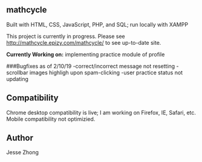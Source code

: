 ## mathcycle
Built with HTML, CSS, JavaScript, PHP, and SQL; run locally with XAMPP

This project is currently in progress. Please see http://mathcycle.epizy.com/mathcycle/ to see up-to-date site.

**Currently Working on:** implementing practice module of profile

###Bugfixes as of 2/10/19
-correct/incorrect message not resetting
-scrollbar images highligh upon spam-clicking
-user practice status not updating
## Compatibility
 Chrome desktop compatibility is live; I am working on Firefox, IE, Safari, etc. Mobile compatibility not optimizied.
## Author
Jesse Zhong